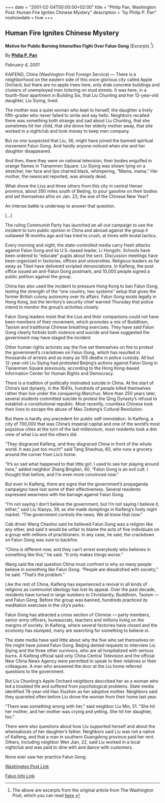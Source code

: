 +++
date = "2001-02-04T00:00:00+02:00"
title = "Philip Pan, Washington Post: Human Fire Ignites Chinese Mystery"
description = "by Philip P. Pan"
noshowdate = true
+++

## Human Fire Ignites Chinese Mystery
**Motive for Public Burning Intensifies Fight Over Falun Gong** (Excerpts [^1])

By **[Philip P. Pan](https://en.wikipedia.org/wiki/Philip_Pan)**

*February 4, 2001*


KAIFENG, China (Washington Post Foreign Service) — There is a neighborhood on the eastern side of this once-glorious city called Apple Orchard, but there are no apple trees here, only drab concrete buildings and clusters of unemployed men loitering on mud streets. It was here, in a fourth-floor apartment in Building Six, that Liu Chunling and her 12-year-old daughter, Liu Siying, lived.

The mother was a quiet woman who kept to herself, the daughter a lively fifth-grader who never failed to smile and say hello. Neighbors recalled there was something both strange and sad about Liu Chunling, that she sometimes hit her child, that she drove her elderly mother away, that she worked in a nightclub and took money to keep men company.

But no one suspected that Liu, 36, might have joined the banned spiritual movement Falun Gong. And hardly anyone noticed when she and her daughter disappeared.

And then, there they were on national television, their bodies engulfed in orange flames in Tiananmen Square. Liu Siying was shown lying on a stretcher, her face and lips charred black, whimpering, “Mama, mama.” Her mother, the newscast reported, was already dead.

What drove the Lius and three others from this city in central Henan province, about 350 miles south of Beijing, to pour gasoline on their bodies and set themselves afire on Jan. 23, the eve of the Chinese New Year?

An intense battle is underway to answer that question.

[…]

The ruling Communist Party has launched an all-out campaign to use the incident to turn public opinion in China and abroad against the group it outlawed 18 months ago and has tried to crush, at times with brutal tactics.

Every morning and night, the state-controlled media carry fresh attacks against Falun Gong and its U.S.-based leader, Li Hongzhi. Schools have been ordered to “educate” pupils about the sect. Discussion meetings have been organized in factories, offices and universities. Religious leaders as far away as Tibet have delivered scripted denunciations. In Kaifeng, the post office issued an anti-Falun Gong postmark, and 10,000 people signed a public petition against the group.

China has also used the incident to pressure Hong Kong to ban Falun Gong, testing the strength of the “one country, two systems” setup that gives the former British colony autonomy over its affairs. Falun Gong exists legally in Hong Kong, but the territory’s security chief warned Thursday that police intend to monitor the group’s activities closely.

Falun Gong leaders insist that the Lius and their companions could not have been members of their movement, which promotes a mix of Buddhism, Taoism and traditional Chinese breathing exercises. They have said Falun Gong clearly forbids both violence and suicide and have suggested the government may have staged the incident.

Other human rights activists say the five set themselves on fire to protest the government’s crackdown on Falun Gong, which has resulted in thousands of arrests and as many as 105 deaths in police custody. All but 12-year-old Liu Siying had protested Beijing’s actions against Falun Gong in Tiananmen Square previously, according to the Hong Kong-based Information Center for Human Rights and Democracy.

There is a tradition of politically motivated suicide in China. At the start of China’s last dynasty, in the 1640s, hundreds of people killed themselves rather than live under the conquering Manchus. More than 250 years later, several students committed suicide to protest the Qing Dynasty’s refusal to establish a constitutional republic. Most recently, countless Chinese took their lives to escape the abuse of Mao Zedong’s Cultural Revolution.

But there is hardly any precedent for public self-immolation. In Kaifeng, a city of 700,000 that was China’s imperial capital and one of the world’s most populous cities at the turn of the last millennium, most residents took a dim view of what Liu and the others did.

“They disgraced Kaifeng, and they disgraced China in front of the whole world. It was just too much!” said Tang Shaohua, 60, who runs a grocery around the corner from Liu’s home.

“It’s so sad what happened to that little girl. I used to see her playing around here,” added neighbor Zhang Binglian, 60. “Falun Gong is an evil cult. I thought that before, and I’m even more convinced now.”

But even in Kaifeng, there are signs that the government’s propaganda campaigns have lost some of their effectiveness. Several residents expressed weariness with the barrage against Falun Gong.

“I’m not saying I don’t believe the government, but I’m not saying I believe it, either,” said Liu Xiaoyu, 39, as she made dumplings in Kaifeng’s lively night market. “The government controls the news. We all know that now.”

Cab driver Wang Chaohui said he believed Falun Gong was a religion like any other, and said it would be unfair to blame the acts of five individuals on a group with millions of practitioners. In any case, he said, the crackdown on Falun Gong was sure to backfire.

“China is different now, and they can’t arrest everybody who believes in something like this,” he said. “It only makes things worse.”

Wang said the real question China must confront is why so many people believe in something like Falun Gong. “People are dissatisfied with society,” he said. “That’s the problem.”

Like the rest of China, Kaifeng has experienced a revival in all kinds of religions as communist ideology has lost its appeal. Over the past decade, residents have turned in large numbers to Christianity, Buddhism, Taoism — and Falun Gong. Before the group was banned, hundreds practiced its meditation exercises in the city’s parks.

Falun Gong has attracted a cross section of Chinese — party members, senior army officers, bureaucrats, teachers and millions living on the margins of society. In Kaifeng, where several factories have closed and the economy has slumped, many are searching for something to believe in.

The state media have said little about why the five who set themselves on fire might have joined Falun Gong. Beijing denied requests to interview Liu Siying and the three other survivors, who are all hospitalized with serious burns. A Kaifeng official said only China Central Television and the official New China News Agency were permitted to speak to their relatives or their colleagues. A man who answered the door at the Liu home referred questions to the government.

But Liu Chunling’s Apple Orchard neighbors described her as a woman who led a troubled life and suffered from psychological problems. State media identified 78-year-old Hao Xiuzhen as her adoptive mother. Neighbors said they quarreled often before Liu drove the woman from their home last year.

“There was something wrong with her,” said neighbor Liu Min, 51. “She hit her mother, and her mother was crying and yelling. She hit her daughter, too.”

There were also questions about how Liu supported herself and about the whereabouts of her daughter’s father. Neighbors said Liu was not a native of Kaifeng, and that a man in southern Guangdong province paid her rent. Others, including neighbor Wen Jian, 22, said Liu worked in a local nightclub and was paid to dine with and dance with customers.

None ever saw her practice Falun Gong.

[^1]: The above are excerpts from the original article from The Washington Post, which you can read [here](https://www.washingtonpost.com/archive/politics/2001/02/04/human-fire-ignites-chinese-mystery/e27303e3-6117-4ec3-b6cf-58f03cdb4773/).

[Washington Post Link](https://www.washingtonpost.com/archive/politics/2001/02/04/human-fire-ignites-chinese-mystery/e27303e3-6117-4ec3-b6cf-58f03cdb4773/?utm_term=.e0b129d43a6c)

[Falun Info Link](http://faluninfo.net/washington-post-human-fire-ignites-chinese-mystery-excerpts/)